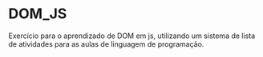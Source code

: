 # DOM_JS
Exercício para o aprendizado de DOM em js, utilizando um sistema de lista de atividades para as aulas de linguagem de programação.
